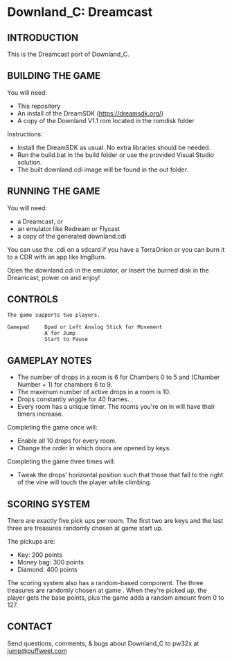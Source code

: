# Downland_C: Dreamcast

## INTRODUCTION

This is the Dreamcast port of Downland_C.

## BUILDING THE GAME

You will need: 
- This repository
- An install of the DreamSDK (https://dreamsdk.org/)
- A copy of the Downland V1.1 rom located in the romdisk folder

Instructions:

- Install the DreamSDK as usual. No extra libraries should be needed. 
- Run the build.bat in the build folder or use the provided Visual Studio solution.
- The built downland.cdi image will be found in the out folder.

## RUNNING THE GAME

You will need: 
- a Dreamcast, or
- an emulator like Redream or Flycast
- a copy of the generated downland.cdi

You can use the .cdi on a sdcard if you have a TerraOnion or you can burn it to a CDR with an app like ImgBurn.

Open the downland.cdi in the emulator, or
Insert the burned disk in the Dreamcast, power on and enjoy!

## CONTROLS

    The game supports two players. 
    
    Gamepad     Dpad or Left Analog Stick for Movement
                A for Jump
                Start to Pause

## GAMEPLAY NOTES

- The number of drops in a room is 6 for Chambers 0 to 5 and (Chamber Number + 1) for chambers 6 to 9.
- The maximum number of active drops in a room is 10.
- Drops constantly wiggle for 40 frames.
- Every room has a unique timer. The rooms you're on in will have their timers increase.

Completing the game once will:
- Enable all 10 drops for every room.
- Change the order in which doors are opened by keys.

Completing the game three times will:
- Tweak the drops' horizontal position such that those that fall to the right of the vine will touch the player while climbing.


## SCORING SYSTEM

There are exactly five pick ups per room. 
The first two are keys and the last three are treasures randomly chosen at game start up.

The pickups are:
- Key:        200 points
- Money bag:  300 points
- Diamond:    400 points

The scoring system also has a random-based component. The three treasures are randomly chosen at game . When they're picked up, the player gets the base points, plus the game adds a random amount from 0 to 127. 

## CONTACT

Send questions, comments, & bugs about Downland_C to pw32x at jump@puffweet.com
